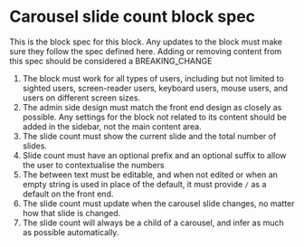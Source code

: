 # Carousel slide count block spec

This is the block spec for this block. Any updates to the block must make sure they follow the spec defined here.
Adding or removing content from this spec should be considered a BREAKING_CHANGE

1. The block must work for all types of users, including but not limited to sighted users, screen-reader users, keyboard users, mouse users, and users on different screen sizes.
2. The admin side design must match the front end design as closely as possible. Any settings for the block not related to its content should be added in the sidebar, not the main content area.
3. The slide count must show the current slide and the total number of slides.
4. Slide count must have an optional prefix and an optional suffix to allow the user to contextualise the numbers
5. The between text must be editable, and when not edited or when an empty string is used in place of the default, it must provide `/` as a default on the front end.
6. The slide count must update when the carousel slide changes, no matter how that slide is changed.
7. The slide count will always be a child of a carousel, and infer as much as possible automatically.
